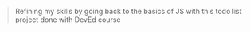 > Refining my skills by going back to the basics of JS with this todo list project done with DevEd course